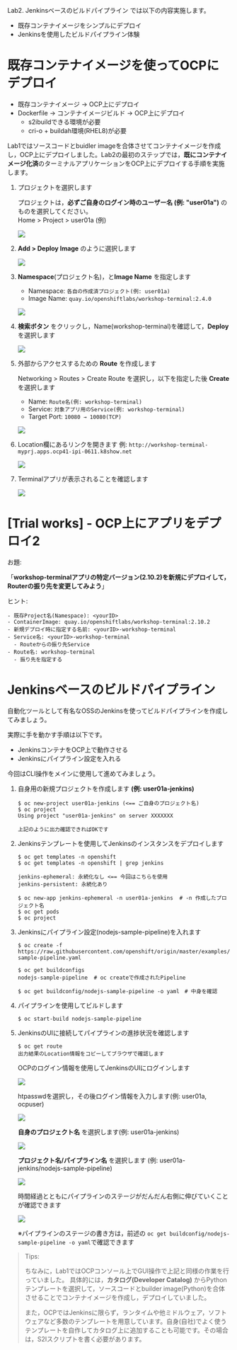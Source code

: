 Lab2. Jenkinsベースのビルドパイプライン では以下の内容実施します。
- 既存コンテナイメージをシンプルにデプロイ
- Jenkinsを使用したビルドパイプライン体験

# 既存コンテナイメージを使ってOCPにデプロイ
- 既存コンテナイメージ -> OCP上にデプロイ
- Dockerfile -> コンテナイメージビルド -> OCP上にデプロイ
  - s2ibuildできる環境が必要
  - cri-o + buildah環境(RHEL8)が必要

Lab1ではソースコードとbuidler imageを合体させてコンテナイメージを作成し，OCP上にデプロイしました。Lab2の最初のステップでは，**既にコンテナイメージ化済**のターミナルアプリケーションをOCP上にデプロイする手順を実施します。

1. プロジェクトを選択します
    
    プロジェクトは，**必ずご自身のログイン時のユーザー名 (例: "user01a")** のものを選択してください。    
    Home > Project > user01a (例)
    
    ![](images/create_application_using_existedImage_1.png)

1. **Add > Deploy Image** のように選択します

    ![](images/create_application_using_existedImage_2.png)

1. **Namespace**(プロジェクト名)，と**Image Name** を指定します
    - Namespace: `各自の作成済プロジェクト(例: user01a)`
    - Image Name: `quay.io/openshiftlabs/workshop-terminal:2.4.0`

    ![](images/create_application_using_existedImage_3.png)

1. **検索ボタン** をクリックし，Name(workshop-terminal)を確認して，**Deploy** を選択します

    ![](images/create_application_using_existedImage_4.png)

1. 外部からアクセスするための **Route** を作成します

    Networking > Routes > Create Route を選択し，以下を指定した後 **Create** を選択します
    - Name: `Route名(例: workshop-terminal)`
    - Service: `対象アプリ用のService(例: workshop-terminal)`
    - Target Port: `10080 → 10080(TCP)`

    ![](images/create_route_for_existedImage.png)

1. Location欄にあるリンクを開きます
    例: `http://workshop-terminal-myprj.apps.ocp41-ipi-0611.k8show.net`

    ![](images/create_route_for_existedImage_result.png)

1. Terminalアプリが表示されることを確認します

    ![](images/create_route_for_existedImage_result_2.png)

# [Trial works] - OCP上にアプリをデプロイ2
お題: 

「**workshop-terminalアプリの特定バージョン(2.10.2)を新規にデプロイして，Routerの振り先を変更してみよう**」

ヒント:

```
- 既存Project名(Namespace): <yourID>
- ContainerImage: quay.io/openshiftlabs/workshop-terminal:2.10.2
- 新規デプロイ時に指定する名前: <yourID>-workshop-terminal
- Service名: <yourID>-workshop-terminal
  - Routeからの振り先Service
- Route名: workshop-terminal
  - 振り先を指定する
```

# Jenkinsベースのビルドパイプライン
自動化ツールとして有名なOSSのJenkinsを使ってビルドパイプラインを作成してみましょう。

実際に手を動かす手順は以下です。
- JenkinsコンテナをOCP上で動作させる
- Jenkinsにパイプライン設定を入れる

今回はCLI操作をメインに使用して進めてみましょう。

1. 自身用の新規プロジェクトを作成します  **(例: user01a-jenkins)**

    ```
    $ oc new-project user01a-jenkins (<== ご自身のプロジェクト名)
    $ oc project
    Using project "user01a-jenkins" on server XXXXXXX
    
    上記のように出力確認できればOKです
    ```

1. Jenkinsテンプレートを使用してJenkinsのインスタンスをデプロイします

    ```
    $ oc get templates -n openshift
    $ oc get templates -n openshift | grep jenkins

    jenkins-ephemeral: 永続化なし <== 今回はこちらを使用
    jenkins-persistent: 永続化あり

    $ oc new-app jenkins-ephemeral -n user01a-jenkins  # -n 作成したプロジェクト名
    $ oc get pods
    $ oc project
    ```

1. Jenkinsにパイプライン設定(nodejs-sample-pipeline)を入れます

    ```
    $ oc create -f https://raw.githubusercontent.com/openshift/origin/master/examples/jenkins/pipeline/nodejs-sample-pipeline.yaml
    
    $ oc get buildconfigs
    nodejs-sample-pipeline  # oc createで作成されたPipeline
    
    $ oc get buildconfig/nodejs-sample-pipeline -o yaml　# 中身を確認

1. パイプラインを使用してビルドします

    ```
    $ oc start-build nodejs-sample-pipeline
    ```

1. JenkinsのUIに接続してパイプラインの進捗状況を確認します

    ```
    $ oc get route
    出力結果のLocation情報をコピーしてブラウザで確認します
    ```
    
    OCPのログイン情報を使用してJenkinsのUIにログインします
    
    ![](images/jenkins_login_1.png)
    
    htpasswdを選択し，その後ログイン情報を入力します(例: user01a, ocpuser)
    
    ![](images/jenkins_login_2.png)
    
    **自身のプロジェクト名** を選択します(例: user01a-jenkins)
    
    ![](images/jenkins_ui_1.png)

    **プロジェクト名/パイプライン名** を選択します (例: user01a-jenkins/nodejs-sample-pipeline)
    
    ![](images/jenkins_ui_2.png)

    時間経過とともにパイプラインのステージがだんだん右側に伸びていくことが確認できます

    ![](images/jenkins_pipeline.png)

    ※パイプラインのステージの書き方は，前述の `oc get buildconfig/nodejs-sample-pipeline -o yaml`で確認できます

>Tips:
>
>ちなみに，Lab1ではOCPコンソール上でGUI操作で上記と同様の作業を行っていました。
>具体的には，**カタログ(Developer Catalog)** からPythonテンプレートを選択して，ソースコードとbuilder image(Python)を合体させることでコンテナイメージを作成し，デプロイしていました。
>
>また，OCPではJenkinsに限らず，ランタイムや他ミドルウェア，ソフトウェアなど多数のテンプレートを用意しています。自身(自社)でよく使うテンプレートを自作してカタログ上に追加することも可能です。その場合は，S2Iスクリプトを書く必要があります。

